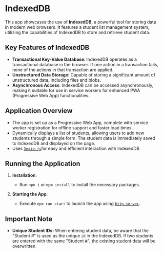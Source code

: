# IndexedDB

This app showcases the use of **IndexedDB**, a powerful tool for storing data in modern web browsers. It features a student list management system, utilizing the capabilities of IndexedDB to store and retrieve student data.

## Key Features of IndexedDB

- **Transactional Key-Value Database**: IndexedDB operates as a transactional database in the browser. If one action in a transaction fails, none of the actions in that transaction are applied.
- **Unstructured Data Storage**: Capable of storing a significant amount of unstructured data, including files and blobs.
- **Asynchronous Access**: IndexedDB can be accessed asynchronously, making it suitable for use in service workers for enhanced PWA (Progressive Web App) functionalities.

## Application Overview

- The app is set up as a Progressive Web App, complete with service worker registration for offline support and faster load times.
- Dynamically displays a list of students, allowing users to add new students through a simple form. The student data is immediately saved to IndexedDB and displayed on the page.
- Uses [`Dexie.js`](https://dexie.org/)for easy and efficient interaction with IndexedDB.

## Running the Application

1. **Installation**:

   - Run `npm i` or `npm install` to install the necessary packages.

2. **Starting the App**:
   - Execute `npm run start` to launch the app using [`http-server`](https://github.com/http-party/http-server#readme).

## Important Note

- **Unique Student IDs:** When entering student data, be aware that the "Student #" is used as the unique `id` in the IndexedDB. If two students are entered with the same "Student #", the existing student data will be overwritten.
